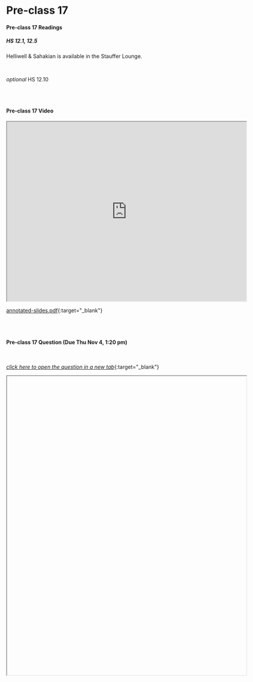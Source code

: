 # Pre-class 17

#### Pre-class 17 Readings

##### HS 12.1, 12.5

Helliwell & Sahakian is available in the Stauffer Lounge.  

<br>

*optional* HS 12.10

<br>
<br>

#### Pre-class 17 Video

<iframe src="https://drive.google.com/file/d/1PPpj6GT2V4sUtEohaxW4pc7FC37NLIXm/preview" width="640" height="480" allowfullscreen>Loading…
</iframe>

[annotated-slides.pdf](https://drive.google.com/file/d/1SZuBmmrGLFulsVB-x9R12f26ggm_Is-f/view?usp=sharing){:target="_blank"}

<br>
<br>

#### Pre-class 17 Question (Due Thu Nov 4, 1:20 pm)

<br>

[*click here to open the question in a new tab*](){:target="_blank"}

<iframe src="" width="640" height="800" frameborder="20" marginheight="0" marginwidth="0">Loading…
</iframe>
